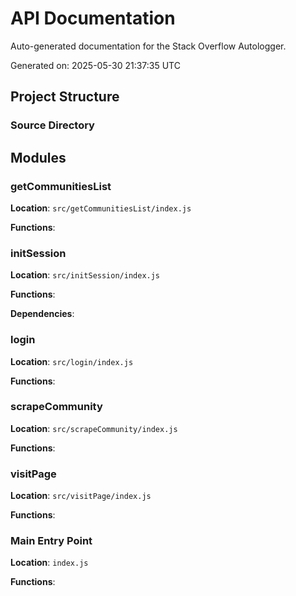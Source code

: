 # API Documentation

Auto-generated documentation for the Stack Overflow Autologger.

Generated on: 2025-05-30 21:37:35 UTC

## Project Structure

### Source Directory



## Modules

### getCommunitiesList

**Location**: `src/getCommunitiesList/index.js`

**Functions**:


### initSession

**Location**: `src/initSession/index.js`

**Functions**:


**Dependencies**:


### login

**Location**: `src/login/index.js`

**Functions**:


### scrapeCommunity

**Location**: `src/scrapeCommunity/index.js`

**Functions**:


### visitPage

**Location**: `src/visitPage/index.js`

**Functions**:


### Main Entry Point

**Location**: `index.js`

**Functions**:


